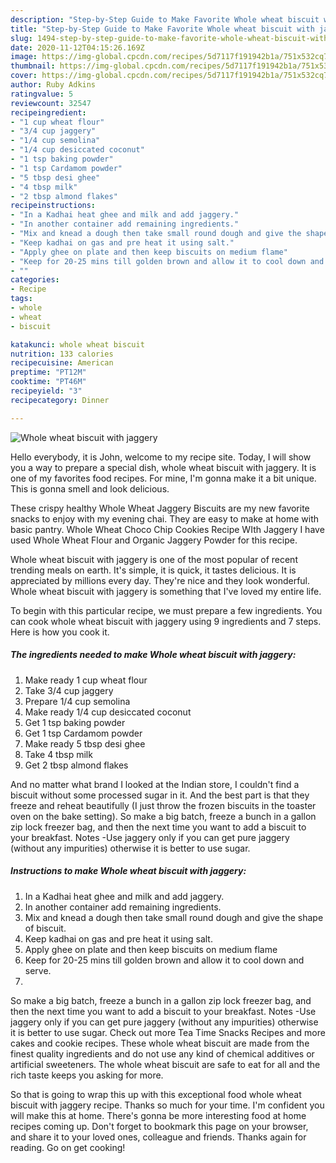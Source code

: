 ```yaml
---
description: "Step-by-Step Guide to Make Favorite Whole wheat biscuit with jaggery"
title: "Step-by-Step Guide to Make Favorite Whole wheat biscuit with jaggery"
slug: 1494-step-by-step-guide-to-make-favorite-whole-wheat-biscuit-with-jaggery
date: 2020-11-12T04:15:26.169Z
image: https://img-global.cpcdn.com/recipes/5d7117f191942b1a/751x532cq70/whole-wheat-biscuit-with-jaggery-recipe-main-photo.jpg
thumbnail: https://img-global.cpcdn.com/recipes/5d7117f191942b1a/751x532cq70/whole-wheat-biscuit-with-jaggery-recipe-main-photo.jpg
cover: https://img-global.cpcdn.com/recipes/5d7117f191942b1a/751x532cq70/whole-wheat-biscuit-with-jaggery-recipe-main-photo.jpg
author: Ruby Adkins
ratingvalue: 5
reviewcount: 32547
recipeingredient:
- "1 cup wheat flour"
- "3/4 cup jaggery"
- "1/4 cup semolina"
- "1/4 cup desiccated coconut"
- "1 tsp baking powder"
- "1 tsp Cardamom powder"
- "5 tbsp desi ghee"
- "4 tbsp milk"
- "2 tbsp almond flakes"
recipeinstructions:
- "In a Kadhai heat ghee and milk and add jaggery."
- "In another container add remaining ingredients."
- "Mix and knead a dough then take small round dough and give the shape of biscuit."
- "Keep kadhai on gas and pre heat it using salt."
- "Apply ghee on plate and then keep biscuits on medium flame"
- "Keep for 20-25 mins till golden brown and allow it to cool down and serve."
- ""
categories:
- Recipe
tags:
- whole
- wheat
- biscuit

katakunci: whole wheat biscuit 
nutrition: 133 calories
recipecuisine: American
preptime: "PT12M"
cooktime: "PT46M"
recipeyield: "3"
recipecategory: Dinner

---
```



![Whole wheat biscuit with jaggery](https://img-global.cpcdn.com/recipes/5d7117f191942b1a/751x532cq70/whole-wheat-biscuit-with-jaggery-recipe-main-photo.jpg)

Hello everybody, it is John, welcome to my recipe site. Today, I will show you a way to prepare a special dish, whole wheat biscuit with jaggery. It is one of my favorites food recipes. For mine, I'm gonna make it a bit unique. This is gonna smell and look delicious.

These crispy healthy Whole Wheat Jaggery Biscuits are my new favorite snacks to enjoy with my evening chai. They are easy to make at home with basic pantry. Whole Wheat Choco Chip Cookies Recipe WIth Jaggery I have used Whole Wheat Flour and Organic Jaggery Powder for this recipe.

Whole wheat biscuit with jaggery is one of the most popular of recent trending meals on earth. It's simple, it is quick, it tastes delicious. It is appreciated by millions every day. They're nice and they look wonderful. Whole wheat biscuit with jaggery is something that I've loved my entire life.


To begin with this particular recipe, we must prepare a few ingredients. You can cook whole wheat biscuit with jaggery using 9 ingredients and 7 steps. Here is how you cook it.

<!--inarticleads1-->

##### The ingredients needed to make Whole wheat biscuit with jaggery:

1. Make ready 1 cup wheat flour
1. Take 3/4 cup jaggery
1. Prepare 1/4 cup semolina
1. Make ready 1/4 cup desiccated coconut
1. Get 1 tsp baking powder
1. Get 1 tsp Cardamom powder
1. Make ready 5 tbsp desi ghee
1. Take 4 tbsp milk
1. Get 2 tbsp almond flakes


And no matter what brand I looked at the Indian store, I couldn&#39;t find a biscuit without some processed sugar in it. And the best part is that they freeze and reheat beautifully (I just throw the frozen biscuits in the toaster oven on the bake setting). So make a big batch, freeze a bunch in a gallon zip lock freezer bag, and then the next time you want to add a biscuit to your breakfast. Notes -Use jaggery only if you can get pure jaggery (without any impurities) otherwise it is better to use sugar. 

<!--inarticleads2-->

##### Instructions to make Whole wheat biscuit with jaggery:

1. In a Kadhai heat ghee and milk and add jaggery.
1. In another container add remaining ingredients.
1. Mix and knead a dough then take small round dough and give the shape of biscuit.
1. Keep kadhai on gas and pre heat it using salt.
1. Apply ghee on plate and then keep biscuits on medium flame
1. Keep for 20-25 mins till golden brown and allow it to cool down and serve.
1. 


So make a big batch, freeze a bunch in a gallon zip lock freezer bag, and then the next time you want to add a biscuit to your breakfast. Notes -Use jaggery only if you can get pure jaggery (without any impurities) otherwise it is better to use sugar. Check out more Tea Time Snacks Recipes and more cakes and cookie recipes. These whole wheat biscuit are made from the finest quality ingredients and do not use any kind of chemical additives or artificial sweeteners. The whole wheat biscuit are safe to eat for all and the rich taste keeps you asking for more. 

So that is going to wrap this up with this exceptional food whole wheat biscuit with jaggery recipe. Thanks so much for your time. I'm confident you will make this at home. There's gonna be more interesting food at home recipes coming up. Don't forget to bookmark this page on your browser, and share it to your loved ones, colleague and friends. Thanks again for reading. Go on get cooking!
